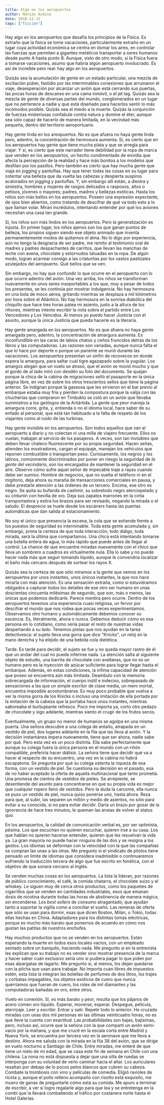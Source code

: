 ```yaml
---
title: Algo en los aeropuertos
author: Matias Andina
date: 2018-12-12
tags: ["ficción"]
---
```


Hay algo en los aeropuertos que desafía los principios de la Física. Es extraño que la física se tome vacaciones, particularmente extraño en un lugar cuya actividad económica se centra en domar los aires, en controlar las fuerzas que permiten a gigantes metálicos transportar a seres humanos desde punto A hasta punto B. Aunque, visto de otro modo, si la Física fuera a tomarse vacaciones, asumo que habría algún aeropuerto involucrado. Es así de increíble pero real: hay algo en los aeropuertos.

Quizás sea la acumulación de gente en un estado particular, una mezcla de excitación púber, fastidio por las interminables conexiones que arruinaron el viaje, desesperación por alcanzar un avión que está cerrando sus puertas, las pocas horas de descanso en una cama inmóvil, o el jet lag. Quizás sea la mezcla de gente de diversas partes del mundo, conglomerados en un lugar que no pertenece a nadie y que está diseñado para hacerlos sentir lo más incómodos posible. Quizás sea el miedo a la muerte. Quizás la conjunción de fuerzas misteriosas confabule contra natura y domine el éter, aunque sea sólo capaz de hacerlo de manera limitada, en la vecindad más pequeña, dentro del territorio aeroportuario.

Hay gente linda en los areopuertos. No es que afuera no haya gente linda pero, adentro, la concentración de hermosura aumenta. Sí, es cierto que en los aeropuertos hay gente que tiene mucha plata y que se arregla para viajar. Y sí, es cierto que este narrador tiene debilidad por la ropa de marca que venden en los aeropuertos, un hecho condimentado de envidia que afecta la percepción de la realidad y hace más bonitos a los modelos que desfilan por los pasillos. Pero también es cierto que hay mucha gente que viaja en jogging y pantuflas. Hay que tener todas las cosas en su lugar para ostentar una belleza que da vuelta las cabezas y despierta suspiros acalorados en jogging y pantuflas. Y, sin embargo allí están, a diestra y siniestra, hombres y mujeres de rasgos delicados o rasposos, altos o petisos, jóvenes o mayores; padres, madres y bellezas exóticas. Hasta los niños son más bellos en los aeropuertos. Poseen una expresión expectante, de ojos bien abiertos, como tratando de descifrar de qué va todo esto a lo que llaman volar. Miran incrédulos, intentando entender por qué los aviones necesitan una casa tan grande. 

Sí, los niños son más lindos en los aeropuertos. Pero la generalización es injusta. En primer lugar, los niños ajenos son los que ganan puntos de belleza, los propios siguen siendo ese objeto animado que inventa permanentemente modos de quitarnos el alma. No lo digo por experiencia, aún no tengo la desgracia de ser padre, me remito al testimonio oral de madres y padres despachantes de carritos, que llevan las manchas de leche con avena, chocolate y estornudos tatuadas en la ropa. De algún modo, logran acarrear consigo a las criaturitas por los vastos pastizales azulejados del aeropuerto. Qué bellos que se ven. 

Sin embargo, no hay que confundir lo que ocurre en el aeropuerto con lo que ocurre adentro del avión. Una vez arriba, los niños se transforman nuevamente en unos seres insoportables a los que, muy a pesar de todos los presentes, se les continúa por mostrar indulgencia. No hay hermosura en una bola de moco aérea, gritando mientras se desplaza a mil kilómetros por hora sobre el Atlántico. No hay hermosura en la sonrisa diabólica del chiquillo que hace tres horas patea mi asiento, justo a la altura de los riñones, mientras intento escribir la nota sobre el partido entre Los Vencedores y Los Vencidos. Al menos yo puedo hacer Justicia con el asunto, aunque la única Justicia que pueda hacerle es la literaria. 

Hay gente amargada en los aeropuertos. No es que afuera no haya gente amargada pero, adentro, la concentración de amargura aumenta. Es inconfundible en las caras de labios chatos y ceños fruncidos detrás de los libros y las computadoras. Las razones son variadas, aunque nunca falta el que lo hace por deporte o porque un pariente se murió durante las vacaciones. Los aeropuertos presentan un sinfín de recovecos en donde espera la amargura, para saltar cual tigre agazapado sobre la yugular. Los amargos alegan que un vuelo se atrasó, que el avión se movió mucho y que el gordo de al lado miró con desdén su foto del documento. Se quejan porque la chica de la cabina de migraciones selló el pasaporte en la única página libre, en vez de sobre los otros trescientos sellos que tiene la página anterior. Se indignan porque la gaseosa que les sirvieron en el bar previo al embarque estaba muy fría y pierden la compostura porque la valija con las chucherías que compraron en Timbuktú se coló en un avión que llevaba suministros a los geólogos de la Antártida. La gente que peor maneja la amargura corre, grita, y, entienda o no el idioma local, hace saber de su enfado al personal, que está tan habituado a la falta de respeto de los viajantes como al ruido de las turbinas. 

Hay gente invisible en los aeropuertos. Son todos aquellos que van al aeropuerto a diario y no colectan ni una milla de viajero frecuente. Ellos no vuelan, trabajan al servicio de los pasajeros. A veces, son tan invisibles que deben llevar chaleco fluorescente por su propia seguridad. Hacen señas, atienden los mostradores, cargan el equipaje, manejan los vehículos que reponen combustible o transportan peso. Curiosamente, los negros y los latinos, comúnmente discriminados por poner en riesgo la seguridad de *la gente del vecindario*, son los encargados de mantener la seguridad en el aire. Observo cómo sufre aquel señor de impecable traje a rayas cuando debe ser sumiso. Hombre de negocios, que no suelta el teléfono ni en el migitorio, deja ahora su maraña de transacciones comerciales en pausa, y debe prestarle atención a las órdenes de un tercero. Encima, ese otro es negro. Se quita su bufanda de cashmir, su sobretodo negro aterciopelado y su cinturón con hevilla de oro. Deja sus zapatos marrones en la cinta transportadora y estira los brazos para ser revisado, negando la mirada o el saludo. El desprecio se huele desde los escáners hasta las puertas automáticas que dan salida al estacionamiento. 

No soy el único que presencia la escena, la cola que se extiende frente a los puestos de seguridad es interminable. Toda esta gente acumulada y, sin embargo, prima la certeza de que toda interacción, todo diálgo, toda mirada, será la última que compartamos. Una chica está intentando tomarse una botella entera de agua, lo más rápido que puede antes de llegar al control. La chance de que encuentre miradas nuevamente con el chico que lleva un sombrero a cuadros es virtualmente nula. Ella lo sabe y no puede hacer nada más que seguir tomando líquido, aunque le convendría localizar el baño más cercano después de sortear los rayos X. 

Quizás sea la certeza de que sólo miramos a la gente que vemos en los aeropuertos por unos instantes, unos únicos instantes, la que nos hace mirarla con más atención. Es una sensación extraña, como si estuviéramos obligados a capturar todos los detalles de ese otro ser humano en unas doscientas cincuenta milésimas de segundo, que son, más o menos, las únicas que podemos dedicarle. Parece mentira pero ocurre. Dentro de los aeropuertos tenemos una experiencia cuasi religiosa, un fervor por descifrar el mundo que nos rodea que pocas veces experimentamos. Observamos otro humano y automáticamente debemos conocer su escencia. Es, literalmente, ahora o nunca. Debemos deducir cómo es esa persona en lo cotidiano, como sería pasar el resto de nuestras vidas despertando a su lado. Tenemos pistas que nos ayudan en la tarea detectivesca: el sujeto lleva una gorra que dice "Knicks", un reloj en la mano derecha y ha elejido de una bebida cola dietética. 

Tarde. Es tarde para decidir, el sujeto se fue y no queda mayor rastro de él que un andar del cual no puede inferirse nada. La atención salta al siguiente objeto de estudio, una barrita de chocolate con avellanas, que no es un humano pero es la inyección de azúcar suficiente para lograr llegar hasta el embarque. Además, en estas condiciones, la ínfima capacidad de atención que poseo se encuentra aún más limitada. Deambulo con la memoria sobrecargada de información, el cuerpo inútil e indeciso, sobrepasado de sensaciones a las que un simple escritor de clase media, un mero mortal, encuentra imposible acostumbrarse. Es muy poco probable que vuelva a ver la misma gorra de los Knicks o incluso una imitación de ella portada por la imitación de la cabeza que la portaba hace unos instantes, mientras saboreaba el burbujeante refresco. Poco me importa ya, corto otro pedazo de chocolate y sigo adelante, mientras siento el crugir de los frutos secos.    

Eventualmente, un grupo no menor de humanos se agolpa en una misma puerta. Una señora descubre a una colega de antaño, atrapada en un vestido de piel, dos lugares adelante en la fila que las lleva al avión. Y la decisión instantánea impera nuevamente, tiene que ser ahora, nadie sabe por qué. Pero esta vez es un poco distinta. Ella sabe perfectamente que aunque su colega fuera la única persona en el mundo con un riñón compatible, preferiría hacer diálisis. La señora tiene que decidir qué va a hacer al respecto de su encuentro, una vez en la cabina no habrá escapatoria. Se pregunta por qué su colega ostenta la riqueza de esa forma, con un vestido de piel. Se cuestiona su decisión en el pasado, esa de no haber aceptado la oferta de aquella multinacional que tanto prometía. Una promesa de cientos de vestidos de pieles. Se arrepiente, se desentiende del asunto para concentrarse en que su propia vida es mejor que cualquier ropero lleno de vestidos. Pero la duda la carcome, ella nunca se puso un vestido de piel, nunca quiso ponerse uno, hasta ahora. Reza para que, al subir, las separen un millón y medio de asientos, no sólo para evitar a su conocida, si no para evitar decidir. Daría un brazo por gozar de la ignorancia de hace tres minutos, le queman las ansias de volver al status quo.    

En los aeropuertos, la calidad de comunicación verbal es, por ser optimista, pésima. Los que escuchan no quieren escuchar, quieren irse a su casa. Los que hablan no quieren hacerse entender, quieren que les resuelvan la vida ya. La gran mayoría no puede hacer ninguna de las dos y se resigna a los gestos. Los idiomas se deforman con la velocidad con la que las compañías se compran las unas a las otras. Me pregunto si el sindicato de pilotos tiene pensado un límite de idiomas que considera inadmisible o continuaremos sufriendo la traducción tercera de algo que fue escrito en fonética, con el objetivo de que sonara cercano al inglés.    

Se venden muchas cosas en los aeropuertos. La lista la lideran, por razones de público conocimiento, el café, la comida chatarra, el chocolate suizo y el whiskey. Le siguen muy de cerca otros productos, como los paquetes de cigarrillos que se venden en cantidades industriales, esos que emanan dosis de nicotina durante todas las horas de abstinencia de manera mágica, sin encenderse. Los *best sellers* de consumo atragantado, que ayudan tanto a soportar la vigilia como a conciliar el sueño. Las remeras de oferta que sólo se usan para dormir, esas que dicen Boston, Milán, o Tokio, todas ellas hechas en China. Adaptadores para los distintas tomas eléctricas, porque es mucho más barato que ponernos de acuerdo en cómo nos gustan las patitas de nuestros enchufes.

Hay muchos productos que no se venden en los aeropuertos. Están esperando la muerte en todos esos locales vacíos, con un empleado sentado sobre un banquito, haciendo nada. Me pregunto si en la entrevista les explican que su trabajo no es vender sino mostrar presencia de la marca y hacer saber cuán exclusivo sería uno si pudiera pagar lo que piden por esas alpargatas de lagarto. Me pregunto si, al menos, los dejan quedarse con la pilcha que usan para trabajar. No importa cuan libres de impuestos estén, esta lista la integran las botellas de perfumes de dos litros, los trajes y corbatas impagables, los objetos exóticos de cuero que nunca querríamos que fueran de cuero, los rolex de mil diamantes y las computadoras bañadas en oro, entre otros.  

Vuelo en conexión. Sí, es más barato y peor, resulta que los pájaros de acero comen oro líquido. Esperar, moverse, esperar. Despegue, película, aterrizaje. Leer y escribir. Entrar y salir. Repetir todo lo anterior. He cruzado miradas con unas dos mil personas en las últimas veinticuatro horas, no es que lleve la cuenta con exactitud. Las probabilidades son bajas, bajísimas, pero, incluso así, ocurre que la señora con la que compartí un avión semi-vacío por la mañana, y que me crucé en la escala corta entre Madrid y Nueva York, se encuentra por tercera vez en la aeronave que me lleva a destino. Ahora me saluda con la mirada en la fila 38 del avión, que se dirige en vuelo nocturno a Santiago de Chile. Entre miradas, me enteré de que tiene un nieto de mi edad, que se casa este fin de semana en Chile con una chilena. La nona no está dispuesta a dejar que una silla de ruedas se interponga con su voluntad de verlo caminar hacia el altar. Los auriculares resaltan por debajo de lo pocos pelos blancos que cubren su cabeza. Combate la trombosis con vino y películas de comedia. Eligió ravioles de ricota y, aunque el pollo relleno acompaño con *risotto* está exquisito, me muero de ganas de preguntarle cómo está su comida. Me apuro a terminar de escribir, a ver si logro regalarle algo para que lea y se entretenga en la combi que la llevará combatiendo el tráfico por costanera norte hasta el Hotel Galerías. 

